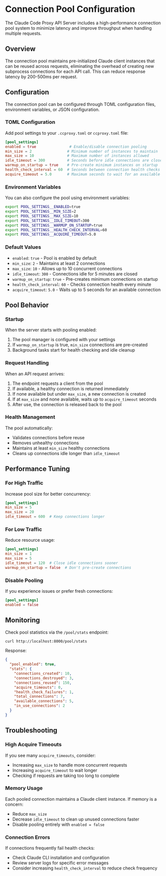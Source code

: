 # Connection Pool Configuration

The Claude Code Proxy API Server includes a high-performance connection pool system to minimize latency and improve throughput when handling multiple requests.

## Overview

The connection pool maintains pre-initialized Claude client instances that can be reused across requests, eliminating the overhead of creating new subprocess connections for each API call. This can reduce response latency by 200-500ms per request.

## Configuration

The connection pool can be configured through TOML configuration files, environment variables, or JSON configuration.

### TOML Configuration

Add pool settings to your `.ccproxy.toml` or `ccproxy.toml` file:

```toml
[pool_settings]
enabled = true               # Enable/disable connection pooling
min_size = 2                # Minimum number of instances to maintain
max_size = 10               # Maximum number of instances allowed
idle_timeout = 300          # Seconds before idle connections are closed
warmup_on_startup = true    # Pre-create minimum instances on startup
health_check_interval = 60  # Seconds between connection health checks
acquire_timeout = 5.0       # Maximum seconds to wait for an available instance
```

### Environment Variables

You can also configure the pool using environment variables:

```bash
export POOL_SETTINGS__ENABLED=true
export POOL_SETTINGS__MIN_SIZE=2
export POOL_SETTINGS__MAX_SIZE=10
export POOL_SETTINGS__IDLE_TIMEOUT=300
export POOL_SETTINGS__WARMUP_ON_STARTUP=true
export POOL_SETTINGS__HEALTH_CHECK_INTERVAL=60
export POOL_SETTINGS__ACQUIRE_TIMEOUT=5.0
```

### Default Values

- `enabled`: `true` - Pool is enabled by default
- `min_size`: `2` - Maintains at least 2 connections
- `max_size`: `10` - Allows up to 10 concurrent connections
- `idle_timeout`: `300` - Connections idle for 5 minutes are closed
- `warmup_on_startup`: `true` - Pre-creates minimum connections on startup
- `health_check_interval`: `60` - Checks connection health every minute
- `acquire_timeout`: `5.0` - Waits up to 5 seconds for an available connection

## Pool Behavior

### Startup

When the server starts with pooling enabled:

1. The pool manager is configured with your settings
2. If `warmup_on_startup` is true, `min_size` connections are pre-created
3. Background tasks start for health checking and idle cleanup

### Request Handling

When an API request arrives:

1. The endpoint requests a client from the pool
2. If available, a healthy connection is returned immediately
3. If none available but under `max_size`, a new connection is created
4. If at `max_size` and none available, waits up to `acquire_timeout` seconds
5. After use, the connection is released back to the pool

### Health Management

The pool automatically:

- Validates connections before reuse
- Removes unhealthy connections
- Maintains at least `min_size` healthy connections
- Cleans up connections idle longer than `idle_timeout`

## Performance Tuning

### For High Traffic

Increase pool size for better concurrency:

```toml
[pool_settings]
min_size = 5
max_size = 20
idle_timeout = 600  # Keep connections longer
```

### For Low Traffic

Reduce resource usage:

```toml
[pool_settings]
min_size = 1
max_size = 5
idle_timeout = 120  # Close idle connections sooner
warmup_on_startup = false  # Don't pre-create connections
```

### Disable Pooling

If you experience issues or prefer fresh connections:

```toml
[pool_settings]
enabled = false
```

## Monitoring

Check pool statistics via the `/pool/stats` endpoint:

```bash
curl http://localhost:8000/pool/stats
```

Response:

```json
{
  "pool_enabled": true,
  "stats": {
    "connections_created": 10,
    "connections_destroyed": 3,
    "connections_reused": 150,
    "acquire_timeouts": 0,
    "health_check_failures": 1,
    "total_connections": 7,
    "available_connections": 5,
    "in_use_connections": 2
  }
}
```

## Troubleshooting

### High Acquire Timeouts

If you see many `acquire_timeouts`, consider:
- Increasing `max_size` to handle more concurrent requests
- Increasing `acquire_timeout` to wait longer
- Checking if requests are taking too long to complete

### Memory Usage

Each pooled connection maintains a Claude client instance. If memory is a concern:
- Reduce `max_size`
- Decrease `idle_timeout` to clean up unused connections faster
- Disable pooling entirely with `enabled = false`

### Connection Errors

If connections frequently fail health checks:
- Check Claude CLI installation and configuration
- Review server logs for specific error messages
- Consider increasing `health_check_interval` to reduce check frequency
